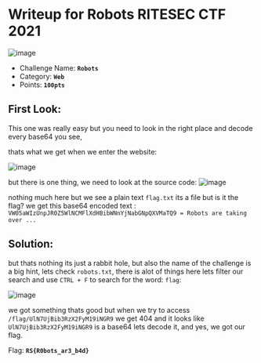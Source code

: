 # Writeup for **Robots** RITESEC CTF 2021
![image](https://user-images.githubusercontent.com/33517160/114281089-03aca880-9a45-11eb-83b9-3e77626f37f7.png)


- Challenge Name: **`Robots`**
- Category: **`Web`**
- Points: **`100pts`**
## First Look:
This one was really easy but you need to look in the right place and decode every base64 you see,

thats what we get when we enter the website:

![image](https://user-images.githubusercontent.com/33517160/114281113-32c31a00-9a45-11eb-9998-fc5f709e67ce.png)


but there is one thing, we need to look at the source code:
![image](https://user-images.githubusercontent.com/33517160/114281128-50907f00-9a45-11eb-8a27-65525b5bf810.png)


nothing much here but we see a plain text `flag.txt` its a file but is it the flag?
we get this base64 encoded text : `VW05aWIzUnpJR0Z5WlNCMFlXdHBibWNnYjNabGNpQXVMaTQ9 = Robots are taking over ...`


## Solution:
but thats nothing its just a rabbit hole, but also the name of the challenge is a big hint, lets check `robots.txt`, there is alot of things here lets filter our search and use `CTRL + F` to search for the word: `flag`:

![image](https://user-images.githubusercontent.com/33517160/114281147-6a31c680-9a45-11eb-8eaa-cdce22369210.png)

we got something thats good but when we try to access `/flag/UlN7UjBib3RzX2FyM19iNGR9` we get 404
and it looks like `UlN7UjBib3RzX2FyM19iNGR9` is a base64 lets decode it, and yes, we got our flag.

Flag: **`RS{R0bots_ar3_b4d}`**
